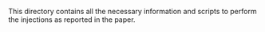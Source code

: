 This directory contains all the necessary information and scripts to perform the injections as reported in the paper.
